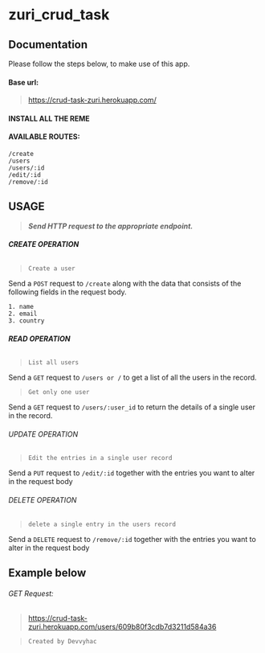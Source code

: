 # zuri_crud_task

## Documentation

Please follow the steps below, to  make use of this app.

#### Base url: 

> https://crud-task-zuri.herokuapp.com/


#### INSTALL ALL THE REME


#### AVAILABLE ROUTES: 
```
/create
/users
/users/:id
/edit/:id
/remove/:id
```

## USAGE

> **_Send HTTP request to the appropriate endpoint._**


###### **CREATE OPERATION**
> ```Create a user```

Send a `POST` request to `/create` along 
with the data that consists of the following fields
in the request body.
```
1. name 
2. email
3. country
```


###### **READ OPERATION**
> ```List all users```

Send a `GET` request to `/users or /` to get a
list of all the users in the record.

> ```Get only one user```

Send a `GET` request to `/users/:user_id` to return the 
details of a single user in the record.


###### UPDATE OPERATION
> ```Edit the entries in a single user record```

Send a `PUT` request to `/edit/:id` together 
with the entries you want to alter in the request body


###### DELETE OPERATION
> ```delete a single entry in the users record```

Send a `DELETE` request to `/remove/:id` together 
with the entries you want to alter in the request body


## Example below 
###### GET Request: 
> https://crud-task-zuri.herokuapp.com/users/609b80f3cdb7d3211d584a36


> `Created by Devvyhac`
